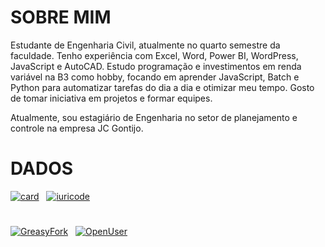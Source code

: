 # SOBRE MIM
Estudante de Engenharia Civil, atualmente no quarto semestre da faculdade. Tenho experiência com Excel, Word, Power BI, WordPress, JavaScript e AutoCAD. Estudo programação e investimentos em renda variável na B3 como hobby, focando em aprender JavaScript, Batch e Python para automatizar tarefas do dia a dia e otimizar meu tempo. Gosto de tomar iniciativa em projetos e formar equipes.

Atualmente, sou estagiário de Engenharia no setor de planejamento e controle na empresa JC Gontijo.

# DADOS
[![card](https://github-readme-stats.vercel.app/api?username=COWANBAS&theme=dark&disable_animations=TRUE&locale=PT-BR)](https://github.com/COWANBAS) 
&nbsp;
[![iuricode](https://github-readme-stats.vercel.app/api/top-langs/?username=COWANBAS&hide=html&layout=compact&theme=dark&disable_animations=TRUE&locale=PT-BR&card_width=450)](https://github.com/COWANBAS)
#
[![GreasyFork](https://img.shields.io/badge/GreasyFork-151515?labelColor=7D7D7D)](https://greasyfork.org/en/users/1343842-cowanbas)
&nbsp;
[![OpenUser](https://img.shields.io/badge/OpenUser-151515?labelColor=7D7D7D)](https://openuserjs.org/users/Cowanbas)
&nbsp;
